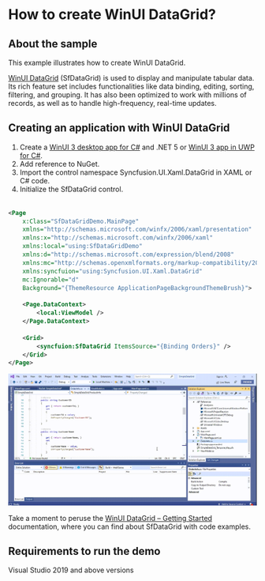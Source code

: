 # How to create WinUI DataGrid?

## About the sample
This example illustrates how to create WinUI DataGrid.

[WinUI DataGrid](https://www.syncfusion.com/winui-controls/datagrid) (SfDataGrid) is used to display and manipulate tabular data. Its rich feature set includes functionalities like data binding, editing, sorting, filtering, and grouping. It has also been optimized to work with millions of records, as well as to handle high-frequency, real-time updates. 

## Creating an application with WinUI DataGrid
   1. Create a [WinUI 3 desktop app for C#](https://docs.microsoft.com/en-us/windows/apps/winui/winui3/get-started-winui3-for-desktop) and .NET 5 or [WinUI 3 app in UWP for C#](https://docs.microsoft.com/en-us/windows/apps/winui/winui3/get-started-winui3-for-uwp).                
   2. Add reference to NuGet. 
   3. Import the control namespace Syncfusion.UI.Xaml.DataGrid in XAML or C# code.
   4. Initialize the SfDataGrid control.

```XML

<Page
    x:Class="SfDataGridDemo.MainPage"
    xmlns="http://schemas.microsoft.com/winfx/2006/xaml/presentation"
    xmlns:x="http://schemas.microsoft.com/winfx/2006/xaml"
    xmlns:local="using:SfDataGridDemo"
    xmlns:d="http://schemas.microsoft.com/expression/blend/2008"
    xmlns:mc="http://schemas.openxmlformats.org/markup-compatibility/2006" 
    xmlns:syncfuion="using:Syncfusion.UI.Xaml.DataGrid"
    mc:Ignorable="d"
    Background="{ThemeResource ApplicationPageBackgroundThemeBrush}">

    <Page.DataContext>
        <local:ViewModel />
    </Page.DataContext>
    
    <Grid>
        <syncfuion:SfDataGrid ItemsSource="{Binding Orders}" />
    </Grid>
</Page>

```

![Shows the creating simple SfDataGrid Application](CreatingSimpleSfDataGrid.gif)

Take a moment to peruse the [WinUI DataGrid – Getting Started](https://help.syncfusion.com/winui/datagrid/getting-started) documentation, where you can find about SfDataGrid with code examples.

## Requirements to run the demo
Visual Studio 2019 and above versions
